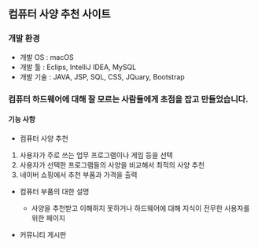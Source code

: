## 컴퓨터 사양 추천 사이트

### 개발 환경
* 개발 OS : macOS
* 개발 툴 : Eclips, IntelliJ IDEA, MySQL
* 개발 기술 : JAVA, JSP, SQL, CSS, JQuary, Bootstrap 

### 컴퓨터 하드웨어에 대해 잘 모르는 사람들에게 초점을 잡고 만들었습니다.

#### 기능 사항

* 컴퓨터 사양 추천
1. 사용자가 주로 쓰는 업무 프로그램이나 게임 등을 선택
2. 사용자가 선택한 프로그램들의 사양을 비교해서 최적의 사양 추천
3. 네이버 쇼핑에서 추천 부품과 가격을 출력

* 컴퓨터 부품의 대한 설명
  * 사양을 추천받고 이해하지 못하거나 하드웨어에 대해 지식이 전무한 사용자를 위한 페이지



* 커뮤니티 게시판



